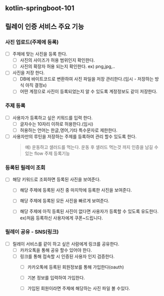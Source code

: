 ## kotlin-springboot-101

## 릴레이 인증 서비스 주요 기능

### 사진 업로드(주제에 등록)
- [ ] 주제에 맞는 사진을 등록 한다.
  - [ ] 사진의 사이즈가 허용 범위인지 확인한다.
  - [ ] 사진의 확장자 허용 되는지 확인한다. ex) png,jpg,..
-[ ] 사진을 저장 한다.
  - [ ] DB에 바이트코드로 변환하여 사진 파일을 저장 관리한다.(임시 - 저장하는 방식 아직 결정x)
  - [ ] 어떤 계정으로 사진이 등록되었는지 알 수 있도록 계정정보도 같이 저장한다.

### 주제 등록
- [ ] 사용자가 등록하고 싶은 키워드를 입력 한다.
  - [ ] 글자수는 10자리 이하로 허용한다.(임시)
  - [ ] 허용하는 언어는 한글,영어,기타 특수문자로 제한한다.
- [ ] 사용자만의 루틴을 저장하는 주제를 등록하여 관리 할수 있도록 한다.
   > 예) 운동하고 샐러드를 먹는다.
   > 운동 후 샐러드 먹는것 까지 인증을 남길 수 있는 flow 주제 등록기능

### 등록된 릴레이 조회
- [ ] 해당 키워드로 조회하면 등록된 사진을 보여준다.
  - [ ] 해당 주제에 등록된 사진 중 마지막에 등록한 사진을 보여준다.
  - [ ] 해당 주제에 등록된 모든 사진을 빠르게 보여준다.
  - [ ] 해당 주제에 아직 등록된 사진이 없다면 사용자가 등록할 수 있도록 유도한다. ex)처음 등록하신 사용자에게 쿠폰~드립니다.


### 릴레이 공유 - SNS(링크)
- [ ] 릴레이 서비스를 같이 하고 싶은 사람에게 링크를 공유한다.
  - [ ] 카카오톡을 통해 공유 할수 있어야 한다.
  - [ ] 링크를 통해 접속할 시 인증된 사용자 인지 검증한다.
    - [ ] 카카오톡에 등록된 회원정보를 통해 가입한다(oauth)
    - [ ] 기본 정보를 입력하여 가입한다.
    - [ ] 가입된 회원이라면 주제에 해당하는 사진 파일 볼 수있다.
  

